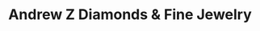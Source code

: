 ---
title: "Andrew Z Diamonds & Fine Jewelry"
url: /anthem/andrew-z-diamonds-and-fine-jewelry/
shop: jewelry
---